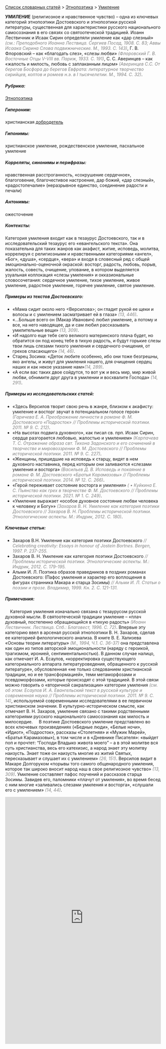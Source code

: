 <style>
st { color: Gray;
  font-style: italic;}
</style>

[Список словарных статей](https://thesaurus-dostoevsky.github.io/Thesaurus/) > [Этнопоэтика](ethnopoe.md) > [Умиление](умиление.md) 

**УМИЛЕНИЕ** (религиозное и нравственное чувство) – одна из  ключевых категорий этнопоэтики Достоевского и этнопоэтики русской литературы, существенная для характеристики русского национального самосознания в его связях со святоотеческой традицией. Иоанн Лествичник и Исаак Сирин определяли умиление как «дар слезный» <st>(см.: Преподобного Иоанна Лествица. Сергиев Посад, 1908. С. 83; Аввы Исаака Сирина Слова подвижнические. М., 1993. С. 143)</st>, Г. В. Флоровский – как «благодать слез», «слезы любви» <st>(Флоровский Г. В. Восточные Отцы V-VIII вв. Париж, 1933. С. 191)</st>, С. С. Аверинцев – как «жалость и милость, любовь с заплаканным лицом» <st>(Аверинцев С.С. От берегов Босфора до  берегов Евфрата: литературное творчество сирийцев, коптов и ромеев н.э. в I тысячелетии. М., 1994. С. 32)</st>.
##### Рубрика:
[Этнопоэтика](ethnopoe.md)
##### Гипероним:
христианская [добродетель](добродетель.md)
##### Гипонимы:
христианское умиление, рождественское умиление,  пасхальное умиление
##### Корреляты, синонимы и перифразы:
нравственная расстроганность, «сокрушение сердечное», благоговение, благочестивое настроение, дар божий,  «дар слезный», «радостопечалие» (неразрывное единство, соединение радости и печали)
##### Антонимы:
ожесточение
##### Контексты:
Категория умиления входит как в  тезаурус Достоевского, так и в исследовательский тезаурус его «евангельского текста». Она показательна для таких жанров как акафист, житие, исповедь, молитва, коррелируя с религиозными и нравственными категориями «ангел», «Бог», «душа», «сердце», «вера» и входя в словесный ряд с общей эмоционально-оценочной окраской: восторг, радость, любовь, порыв, жалость, совесть, очищение, упование, в котором выделяется узуальная коллокация «слезы умиления» и окказиональные словосочетания: сердечное умиление, тихое умиление, живое умиление,  радостное умиление, горячее умиление, святое умиление.
##### Примеры из текстов Достоевского:
* «Мама сидит около него <Версилова>; он гладит рукой ее щеки и волосы и с умилением засматривает ей в глаза» <st>(13, 446)</st>.
* «…Больше всего он (Макар Иванович) любил умиление, а потому и все, на него наводящее, да и сам любил рассказывать  умилительные вещи» <st>(13, 309)</st>.
* «И  надолго еще тебе сего великого материнского плача будет, но обратится он под конец тебе в тихую радость, и будут горькие слезы твои лишь слезами тихого умиления и  сердечного очищения, от грехов спасающего» <st>(14, 46)</st>.
* Старец Зосима: «Деток любите особенно, ибо они тоже безгрешны, яко ангелы, и живут для умиления нашего, для очищения сердец наших и как некое указание нам»<st>(14, 289)</st>.
* «А если вас таких двое сойдутся, то вот уж и весь мир, мир живой 
любви, обнимите друг друга в умилении и восхвалите Господа» <st>(14, 291)</st>.

##### Примеры из исследовательских статей:
* «Здесь Версилов творит свою речь в жанре, близком к акафисту: умиление и восторг звучат в потенциальном голосе героя» <st>(Гаричева Е. А. Преображение личности в романе Ф. М. Достоевского «Подросток» // Проблемы исторической поэтики.  2011. № 9. С. 212)</st>.
* «На высотах подвига духовного», как писал св. прп. Исаак Сирин, сердце разгорается любовью, жалостью и умилением» <st>(Карпачева Т. С. Отражение образа свт. Тихона Задонского и его сочинений в творчестве и мировоззрении Ф. М. Достоевского // Проблемы исторической поэтики. 2011. № 9. С. 227)</st>.
* «Женщины, пришедшие на исповедь к старцу, видят в нем духовного наставника, перед которым они заливаются «слезами умиления и восторга» <st>(Васильев Д. В. Исповедь и покаяние в романе Ф. М. Достоевского «Братья Карамазовы» //  Проблемы исторической поэтики. 2014. № 12. С. 266)</st>.
* «Герой переживает состояние восторга и умиления» <st>(    • Куйкина Е. 
С. Пьянство как грех в творчестве Ф. М. Достоевского // Проблемы исторической поэтики. 2021. № 1. С. 249)</st>.
* «Умиление выражает  «особое духовное состояние любви человека 
к человеку и Богу»» <st>(Захаров В. Н. Умиление как категория поэтики Достоевского // Захаров В. Н. Проблемы исторической поэтики. Этнологические аспекты. М.: Индрик, 2012. С. 180)</st>.

##### Ключевые статьи:
* Захаров В.Н. Умиление как категория поэтики Достоевского <st>// Celebrating creativity: Essays in honour of Jostein Bortnes. Bergen, 1997. P. 237-255.</st>
* Захаров В. Н. Умиление как категория поэтики Достоевского <st>// Проблемы исторической поэтики. Этнологические аспекты. М.: Индрик, 2012. С. 179-195.</st>
* Альми И. Л. Поэтика образов праведников в поздних романах Достоевского: (Пафос умиления и характер его воплощения в фигурах странника Макара и старца Зосимы) <st>// Альми И. Л. Статьи о поэзии и прозе. Владимир, 1999. Кн. 2. С. 121-131.</st>

##### Примечания:
&nbsp;&nbsp;&nbsp;&nbsp;Категория умиления изначально связана с тезаурусом русской духовной мысли. В святоотеческой традиции  умиление – «плач духовный, постепенно обращающийся в «тихую радость» <st>(Иоанн Лествичник. Лествица. Спб.: Благовест, 1996. С. 72)</st>. Впервые эту категорию ввел в арсенал русской этнопоэтики В. Н. Захаров, сделав ее категорией филологического анализа. В книге В. Е. Хализева «Основы теории литературы» <st>(М., 1994, Ч.1. С. 36-37)</st> она представлена как один из типов авторской эмоциональности (наряду с героикой, трагизмом, иронией, сентиментальностью). В данном случае налицо, как отмечает И. А. Есаулов, «корректировка существующего категориального аппарата литературоведения, обращенного к русской литературе», обусловленная «не только следованием христианской традиции, но и ее трансформацией», теми метаморфозами и псевдоморфозами, которые происходят с этой традицией. В этой связи можно говорить о «вторичной сакрализации» категории умиления <st>(см. об этом: Есаулов И. А. Евангельский текст в русской культуре и современная наука // Проблемы исторической поэтики. 2011. № 9. С. 14)</st>, используемой современными исследователями в ее  первичном христианском значении. В культурно-историческом смысле, как отмечает В. Н. Захаров, умиление связано с такими родственными категориями русского национального самосознания как милость и милосердие. 
&nbsp;&nbsp;&nbsp;&nbsp;В поэтике Достоевского умиление представлено во всех ключевых произведениях («Бедные люди», «Белые ночи», «Идиот», «Подросток», рассказы «Столетняя» и «Мужик Марей», «Братья Карамазовы»), в том числе и в «Дневнике Писателя»: «выйдет поп и прочтет: “Господи Владыко живота моего” – а в этой молитве вся суть христианства, весь его катехизис, а народ знает эту молитву наизусть. Знает тоже он наизусть многие из житий Святых, пересказывает и слушает их с умилением» <st>(26, 151)</st>. Версилов  видит в Макаре Долгоруком «порывы того самого общенародного умиления, которое так широко вносит народ наш в свое религиозное чувство» <st>(13, 309)</st>. Умиление составляет пафос поучений и рассказов старца Зосимы. Завидев его, паломники «плачут от умиления», во время бесед с ним многие «заливались слезами умиления и восторга», «слушали его с умилением» <st>(14, 44)</st>. 


<iframe src="https://thesaurus-dostoevsky.github.io/nk/умиление.html" style="border:0px;width:100%;height:800px" allowfullscreen="true" webkitallowfullscreen="true" mozallowfullscreen="true">
